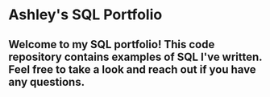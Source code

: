 # Ashley's SQL Portfolio

## Welcome to my SQL portfolio! This code repository contains examples of SQL I've written. Feel free to take a look and reach out if you have any questions.
